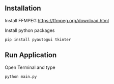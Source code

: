 ## Installation
Install FFMPEG
https://ffmpeg.org/download.html

Install python packages
```shell
pip install pyautogui tkinter
```

## Run Application
Open Terminal and type
```shell
python main.py
```